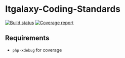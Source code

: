 # Itgalaxy-Coding-Standards

[![Build status](https://gitlab.itgalaxy.company/itgalaxy/Itgalaxy-Coding-Standards/badges/master/build.svg)](https://gitlab.itgalaxy.company/itgalaxy/Itgalaxy-Coding-Standards/commits/master) 
[![Coverage report](https://gitlab.itgalaxy.company/itgalaxy/Itgalaxy-Coding-Standards/badges/master/coverage.svg)](https://gitlab.itgalaxy.company/itgalaxy/Itgalaxy-Coding-Standards/commits/master)


## Requirements

- `php-xdebug` for coverage
